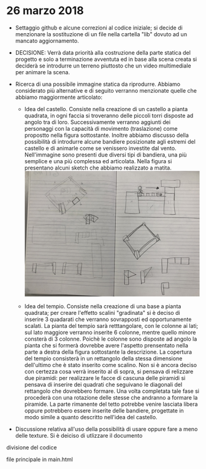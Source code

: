 # 26 marzo 2018

* Settaggio github e alcune correzioni al codice iniziale; si decide di menzionare la sostituzione di un file nella cartella "lib" dovuto ad un mancato aggiornamento.

* DECISIONE: Verrà data priorità alla costruzione della parte statica del progetto e solo a terminazione avventuta ed in base alla scena creata si deciderà se introdurre un terreno piuttosto che un video multimediale per animare la scena.

* Ricerca di una possibile immagine statica da riprodurre. Abbiamo considerato più alternative e di seguito verranno menzionate quelle che abbiamo maggiormente articolato:
	* Idea del castello. Consiste nella creazione di un castello a pianta quadrata, in ogni faccia si 		troveranno delle piccoli torri disposte ad angolo tra di loro. Successivamente verranno aggiunti dei personaggi con la capacità di movimento (traslazione) come propostto nella figura sottostante. Inoltre abbiamo discusso della possibilità di introdurre alcune bandiere posizionate agli estremi  del castello e di animarle come se venissero investite dal vento. Nell'immagine sono presenti due diversi tipi di bandiera, una più semplice e una più complessa ed articolata.
    Nella figura si presentano alcuni sketch che abbiamo realizzato a matita. ![](JrnImages/IdeaA.JPG) 

	* Idea del tempio. Consiste nella creazione di una base a pianta quadrata; per creare l'effetto scalini  "gradinata" si è deciso di inserire 3 quadarati che verranno sovrapposti ed opportunamente scalati. 
    La pianta del tempio sarà retttangolare, con le colonne ai lati; sul lato maggiore verranno inserite 6 colonne, mentre quello minore consterà di 3 colonne. Poichè le colonne sono disposte ad angolo la pianta che si formerà dovrebbe avere l'aspetto prensentato nella parte a destra della figura sottostante la descrizione.
    La copertura del tempio consisterà in un rettangolo della stessa dimensione dell'ultimo che è stato inserito come scalino. Non si è ancora deciso con certezza cosa verrà inserito al di sopra, si pensava di relizzare due piramidi: per realizzare le facce di cascuna delle piramidi si pensava di inserire dei quadrati che seguivano le diagonali del rettangolo che dovrebbero formare. Una volta completata tale fase si procederà con una rotazione delle stesse che andranno a formare la piramide. La parte rimanente del tetto potrebbe venire lasciata libera oppure potrebbero essere inserite delle bandiere, progettate in modo simile a quanto descritto nell'idea del castello.



* Discussione relativa all'uso della possibilità di usare oppure fare a meno delle texture. Si è deiciso di utlizzare il documento 


divisione del codice 

file principale in main.html 